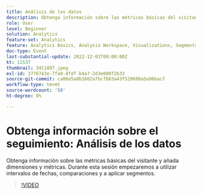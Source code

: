 ```yaml
---
title: Análisis de los datos
description: Obtenga información sobre las métricas básicas del visitante y añada dimensiones y métricas. Durante esta sesión empezaremos a utilizar intervalos de fechas, comparaciones y a aplicar segmentos.
role: User
level: Beginner
solution: Analytics
feature-set: Analytics
feature: Analytics Basics, Analysis Workspace, Visualizations, Segmentation, Metrics
doc-type: Event
last-substantial-update: 2022-12-01T00:00:00Z
kt: 11537
thumbnail: 3411897.jpeg
exl-id: 3776743e-7fa8-4fdf-b4a7-2d3e000f2b33
source-git-commit: ca06e5a8b1602a7bcfb83a43f529680a5a96bacf
workflow-type: tm+mt
source-wordcount: '58'
ht-degree: 0%

---
```


# Obtenga información sobre el seguimiento: Análisis de los datos

Obtenga información sobre las métricas básicas del visitante y añada dimensiones y métricas. Durante esta sesión empezaremos a utilizar intervalos de fechas, comparaciones y a aplicar segmentos.

>[!VIDEO](https://video.tv.adobe.com/v/3411897/?quality=12&learn=on)
